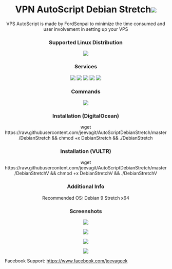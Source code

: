 <h1 align="center"> VPN AutoScript Debian Stretch<img src="https://img.shields.io/badge/Version-1.3-blue.svg"></h1>

<p align="center">VPS AutoScript is made by FordSenpai to minimize the time consumed and user involvement in setting up your VPS</p>
<h3 align="center">Supported Linux Distribution</h3>
<p align="center">
  <a><img src="https://img.shields.io/badge/Support-Debian%209-red.svg"></a>
  
</p>
<h3 align="center">Services</h3>
<p align="center">
  <a><img src="https://img.shields.io/badge/Service-OpenSSH-green.svg"></a>
  <a><img src="https://img.shields.io/badge/Service-Dropbear-green.svg"></a>
  <a><img src="https://img.shields.io/badge/Service-Stunnel-green.svg"></a>
  <a><img src="https://img.shields.io/badge/Service-OpenVPN-green.svg"></a>
  <a><img src="https://img.shields.io/badge/Service-Squid3-green.svg"></a>
 </p>
<h3 align="center">Commands</h3>
<p align="center">
  <a><img src="https://img.shields.io/badge/Commands-menu-yellow.svg"></a>
 </p>

<h3 align="center">Installation (DigitalOcean)</h3>

<p align="center">
wget https://raw.githubusercontent.com/jeevagit/AutoScriptDebianStretch/master/DebianStretch && chmod +x DebianStretch && ./DebianStretch
</p>

<h3 align="center">Installation (VULTR)</h3>

<p align="center">
wget https://raw.githubusercontent.com/jeevagit/AutoScriptDebianStretch/master/DebianStretchV && chmod +x DebianStretchV && ./DebianStretchV
</p>


<h3 align="center">Additional Info</h3>
<p align="center">
Recommended OS: Debian 9 Stretch x64

<h3 align="center">Screenshots</h3>
<p align="center">
<img src="https://github.com/jeevagit/AutoScriptDebianStretch/raw/master/Snapshots/1.png">
   </p>
  <p align="center">
  <img src="https://github.com/jeevagit/AutoScriptDebianStretch/raw/master/Snapshots/2.png">
   </p>
  <p align="center">
  <img src="https://github.com/jeevagit/AutoScriptDebianStretch/raw/master/Snapshots/3.png">
  </p>
  <p align="center">
  <img src="https://github.com/jeevagit/AutoScriptDebianStretch/raw/master/Snapshots/4.png">
   </p>

Facebook Support: https://www.facebook.com/jeevageek
   </p>
